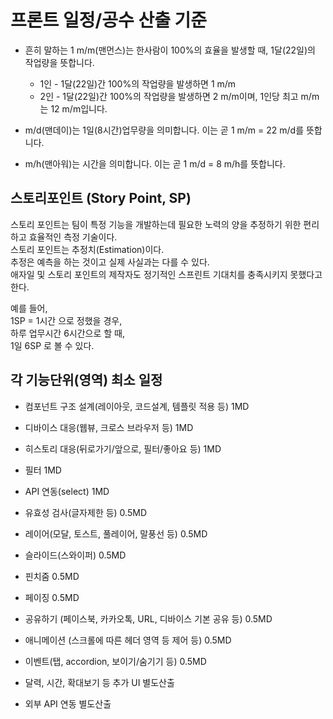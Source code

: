 # 프론트 일정/공수 산출 기준

- 흔히 말하는 1 m/m(맨먼스)는 한사람이 100%의 효율을 발생할 때, 1달(22일)의 작업량을 뜻합니다.

  - 1인 - 1달(22일)간 100%의 작업량을 발생하면 1 m/m
  - 2인 - 1달(22일)간 100%의 작업량을 발생하면 2 m/m이며, 1인당 최고 m/m는 12 m/m입니다.

- m/d(맨데이)는 1일(8시간)업무량을 의미합니다. 이는 곧 1 m/m = 22 m/d를 뜻합니다.
- m/h(맨아워)는 시간을 의미합니다. 이는 곧 1 m/d = 8 m/h를 뜻합니다.

## 스토리포인트 (Story Point, SP)

스토리 포인트는 팀이 특정 기능을 개발하는데 필요한 노력의 양을 추정하기 위한 편리하고 효율적인 측정 기술이다.  
스토리 포인트는 추정치(Estimation)이다.  
추정은 예측을 하는 것이고 실제 사실과는 다를 수 있다.  
애자일 및 스토리 포인트의 제작자도 정기적인 스프린트 기대치를 충족시키지 못했다고 한다.

예를 들어,  
1SP = 1시간 으로 정했을 경우,  
하루 업무시간 6시간으로 할 때,  
1일 6SP 로 볼 수 있다.

## 각 기능단위(영역) 최소 일정

- 컴포넌트 구조 설계(레이아웃, 코드설계, 템플릿 적용 등) 1MD
- 디바이스 대응(웹뷰, 크로스 브라우저 등) 1MD
- 히스토리 대응(뒤로가기/앞으로, 필터/좋아요 등) 1MD
- 필터 1MD
- API 연동(select) 1MD

- 유효성 검사(글자제한 등) 0.5MD
- 레이어(모달, 토스트, 풀레이어, 말풍선 등) 0.5MD
- 슬라이드(스와이퍼) 0.5MD
- 핀치줌 0.5MD
- 페이징 0.5MD
- 공유하기 (페이스북, 카카오톡, URL, 디바이스 기본 공유 등) 0.5MD
- 애니메이션 (스크롤에 따른 헤더 영역 등 제어 등) 0.5MD
- 이벤트(탭, accordion, 보이기/숨기기 등) 0.5MD

- 달력, 시간, 확대보기 등 추가 UI 별도산출
- 외부 API 연동 별도산출
